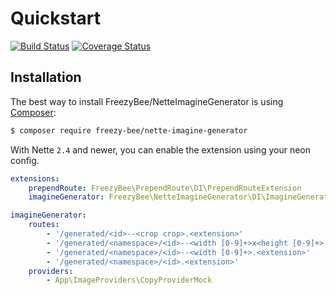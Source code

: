 Quickstart
==========

[![Build Status](https://travis-ci.org/FreezyBee/NetteImagineGenerator.svg?branch=master)](https://travis-ci.org/FreezyBee/NetteImagineGenerator)
[![Coverage Status](https://coveralls.io/repos/github/FreezyBee/NetteImagineGenerator/badge.svg?branch=master)](https://coveralls.io/github/FreezyBee/NetteImagineGenerator?branch=master)

Installation
------------

The best way to install FreezyBee/NetteImagineGenerator is using  [Composer](http://getcomposer.org/):

```sh
$ composer require freezy-bee/nette-imagine-generator
```

With Nette `2.4` and newer, you can enable the extension using your neon config.

```yml
extensions:
    prependRoute: FreezyBee\PrependRoute\DI\PrependRouteExtension
	imagineGenerator: FreezyBee\NetteImagineGenerator\DI\ImagineGeneratorExtension

imagineGenerator:
    routes:
        - '/generated/<id>--<crop crop>.<extension>'
        - '/generated/<namespace>/<id>--<width [0-9]+>x<height [0-9]+>.<extension>'
        - '/generated/<namespace>/<id>--<width [0-9]+>.<extension>'
        - '/generated/<namespace>/<id>.<extension>'
    providers:
        - App\ImageProviders\CopyProviderMock

```
